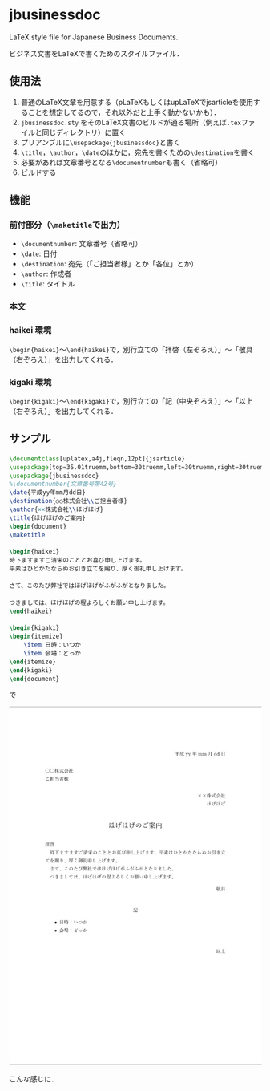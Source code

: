 # jbusinessdoc

LaTeX style file for Japanese Business Documents.

ビジネス文書をLaTeXで書くためのスタイルファイル．

## 使用法

1. 普通のLaTeX文章を用意する（pLaTeXもしくはupLaTeXでjsarticleを使用することを想定してるので，それ以外だと上手く動かないかも）．
2. ```jbusinessdoc.sty``` をそのLaTeX文書のビルドが通る場所（例えば```.tex```ファイルと同じディレクトリ）に置く
3. プリアンブルに```\usepackage{jbusinessdoc}```と書く
4. ```\title```，```\author```，```\date```のほかに，宛先を書くための```\destination```を書く
5. 必要があれば文章番号となる```\documentnumber```も書く（省略可）
6. ビルドする

## 機能
### 前付部分（```\maketitle```で出力）
- ```\documentnumber```: 文章番号（省略可）
- ```\date```: 日付
- ```\destination```: 宛先（「ご担当者様」とか「各位」とか）
- ```\author```: 作成者
- ```\title```: タイトル
### 本文
### haikei 環境

```\begin{haikei}```～```\end{haikei}```で，別行立ての「拝啓（左ぞろえ）」～「敬具（右ぞろえ）」を出力してくれる．

### kigaki 環境

```\begin{kigaki}```～```\end{kigaki}```で，別行立ての「記（中央ぞろえ）」～「以上（右ぞろえ）」を出力してくれる．

## サンプル

``` latex
\documentclass[uplatex,a4j,fleqn,12pt]{jsarticle}
\usepackage[top=35.01truemm,bottom=30truemm,left=30truemm,right=30truemm]{geometry}
\usepackage{jbusinessdoc}
%\documentnumber{文章番号第42号}
\date{平成yy年mm月dd日}
\destination{○○株式会社\\ご担当者様}
\author{××株式会社\\ほげほげ}
\title{ほげほげのご案内}
\begin{document}
\maketitle

\begin{haikei}
時下ますますご清栄のこととお喜び申し上げます。
平素はひとかたならぬお引き立てを賜り、厚く御礼申し上げます。

さて、このたび弊社ではほげほげがふがふがとなりました。

つきましては、ほげほげの程よろしくお願い申し上げます。
\end{haikei}

\begin{kigaki}
\begin{itemize}
    \item 日時：いつか
    \item 会場：どっか
\end{itemize}
\end{kigaki}
\end{document}
```

で

![sample.pdf](sample.jpg)

こんな感じに．